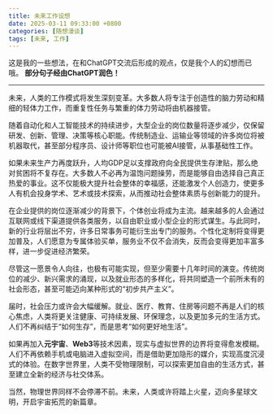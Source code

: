 ```yaml
---
title: 未来工作设想
date: 2025-03-11 09:33:00 +0800
categories: [随想漫谈]
tags: [未来, 工作]
---
```


这是我的一些想法，在和ChatGPT交流后形成的观点，仅是我个人的幻想而已哦。
**部分句子经由ChatGPT润色！**

----

未来，人类的工作模式将发生深刻变革。大多数人将专注于创造性的脑力劳动和精细的轻体力工作，而重复性任务与繁重的体力劳动将由机器接管。

随着自动化和人工智能技术的持续进步，大型企业的岗位数量将逐步减少，仅保留研发、创新、管理、决策等核心职能。传统制造业、运输业等领域的许多岗位将被机器取代，甚至部分程序员、设计师等职位也可能被AI接管，从事基础性工作。

如果未来生产力再度跃升，人均GDP足以支撑政府向全民提供生存津贴，那么绝对贫困将不复存在。大多数人不必再为温饱问题操劳，而是能够自由选择自己真正热爱的事业。这不仅能极大提升社会整体的幸福感，还能激发个人创造力，使更多人有机会投身学术、艺术或技术探索，从而推动社会整体素质与创新能力的提升。

在企业提供的岗位逐渐减少的背景下，个体创业将成为主流。越来越多的人会通过互联网或线下渠道提供各类服务，以自由职业或小型企业的形式谋生。与此同时，新的行业将层出不穷，许多日常事务可能衍生出专门的服务。个性化定制将变得更加普及，人们愿意为专属体验买单，服务业不仅不会消失，反而会变得更加丰富多样，进一步促进经济繁荣。

尽管这一愿景令人向往，也极有可能实现，但至少需要十几年时间的演变。传统岗位的减少、新兴需求的涌现，以及就业形态的多样化，将共同塑造一个前所未有的社会形态，甚至可能迈向某种形式的“初步共产主义”。

届时，社会压力或许会大幅缓解。就业、医疗、教育、住房等问题不再是人们的核心焦虑，人类将更关注健康、可持续发展、环保理念，以及更加多元的生活方式。人们不再纠结于“如何生存”，而是思考“如何更好地生活”。

如果再加入**元宇宙**、**Web3**等技术因素，现实与虚拟世界的边界将变得愈发模糊。人们不再依赖手机或电脑进入虚拟空间，而是借助更加隐形的媒介，实现高度沉浸式的体验。在数字世界里，人类不受物理限制，可以探索更加自由的生活方式，甚至建立全新的经济与社交体系。

当然，物理世界同样不会停滞不前。未来，人类或许将踏上火星，迈向多星球文明，开启宇宙拓荒的新篇章。